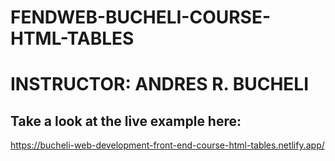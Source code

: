 # FENDWEB-BUCHELI-COURSE-HTML-TABLES

# INSTRUCTOR: ANDRES R. BUCHELI

## Take a look at the live example here:
https://bucheli-web-development-front-end-course-html-tables.netlify.app/
